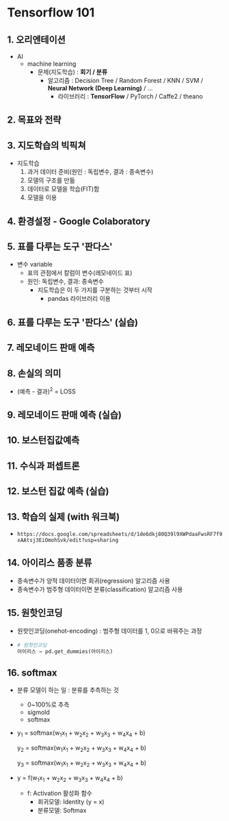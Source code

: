 # Tensorflow 101

## 1. 오리엔테이션

- AI
  - machine learning
    - 문제(지도학습) : **회기 / 분류**
      - 알고리즘 : Decision Tree / Random Forest / KNN / SVM / **Neural Network (Deep Learning)** / ...
        - 라이브러리 : **TensorFlow** / PyTorch / Caffe2 / theano

## 2. 목표와 전략

## 3. 지도학습의 빅픽쳐

- 지도학습
  1. 과거 데이터 준비(원인 : 독립변수, 결과 : 종속변수)
  2. 모델의 구조를 만듦
  3. 데이터로 모델을 학습(FIT)함
  4. 모델을 이용

## 4. 환경설정 - Google Colaboratory

## 5. 표를 다루는 도구 '판다스'

- 변수 variable
  - 표의 관점에서 칼럼이 변수(레모네이드 표)
  - 원인: 독립변수, 결과: 종속변수
    - 지도학습은 이 두 가지를 구분하는 것부터 시작
      - pandas 라이브러리 이용

## 6. 표를 다루는 도구 '판다스' (실습)

## 7. 레모네이드 판매 예측

## 8. 손실의 의미

- (예측 - 결과)<sup>2</sup> = LOSS

## 9. 레모네이드 판매 예측 (실습)

## 10. 보스턴집값예측

## 11. 수식과 퍼셉트론

## 12. 보스턴 집값 예측 (실습)

## 13. 학습의 실제 (with 워크북)

- `https://docs.google.com/spreadsheets/d/1de6dkj80Q39l9XWPdaaFwsRF7f9xAAtsj3EiOmohSvk/edit?usp=sharing`

## 14. 아이리스 품종 분류

- 종속변수가 양적 데이터이면 회귀(regression) 알고리즘 사용
- 종속변수가 범주형 데이터이면 분류(classification) 알고리즘 사용

## 15. 원핫인코딩

- 원핫인코딩(onehot-encoding) : 범주형 데이터를 1, 0으로 바꿔주는 과정

- ```python
  # 원핫인코딩
  아이리스 = pd.get_dummies(아이리스)
  ```

## 16. softmax

- 분류 모델이 하는 일 : 분류를 추측하는 것
  - 0~100%로 추측
  - sigmold
  - softmax

- y<sub>1</sub> = softmax(w<sub>1</sub>x<sub>1</sub> + w<sub>2</sub>x<sub>2</sub> + w<sub>3</sub>x<sub>3</sub> + w<sub>4</sub>x<sub>4</sub> + b)

  y<sub>2</sub> = softmax(w<sub>1</sub>x<sub>1</sub> + w<sub>2</sub>x<sub>2</sub> + w<sub>3</sub>x<sub>3</sub> + w<sub>4</sub>x<sub>4</sub> + b)

  y<sub>3</sub> = softmax(w<sub>1</sub>x<sub>1</sub> + w<sub>2</sub>x<sub>2</sub> + w<sub>3</sub>x<sub>3</sub> + w<sub>4</sub>x<sub>4</sub> + b)

- y = f(w<sub>1</sub>x<sub>1</sub> + w<sub>2</sub>x<sub>2</sub> + w<sub>3</sub>x<sub>3</sub> + w<sub>4</sub>x<sub>4</sub> + b)

  - f: Activation 활성화 함수
    - 회귀모델: Identity (y = x)
    - 분류모델: Softmax